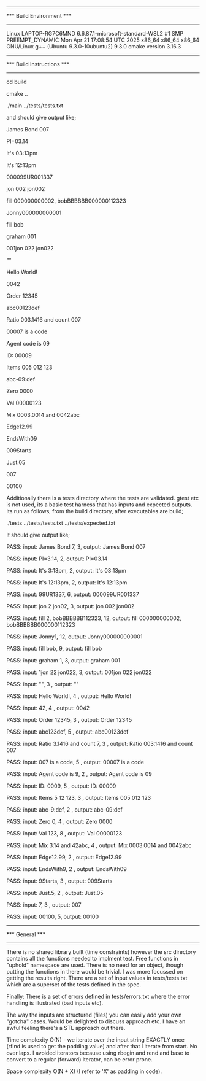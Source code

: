 *************************
*** Build Environment ***
*************************

Linux LAPTOP-RG7C6MND 6.6.87.1-microsoft-standard-WSL2 #1 SMP PREEMPT_DYNAMIC Mon Apr 21 17:08:54 UTC 2025 x86_64 x86_64 x86_64 GNU/Linux
g++ (Ubuntu 9.3.0-10ubuntu2) 9.3.0
cmake version 3.16.3

**************************
*** Build Instructions ***
**************************

cd build

cmake ..

./main ../tests/tests.txt

and should give output like;


James Bond 007

PI=03.14

It's 03:13pm

It's 12:13pm

000099UR001337

jon 002 jon002

fill 000000000002, bobBBBBBB000000112323

Jonny000000000001

fill  bob

graham 001

001jon 022 jon022

""

Hello World!

0042

Order 12345

abc00123def

Ratio 003.1416 and count 007

00007 is a code

Agent code is 09

ID: 00009

Items 005 012 123

abc-09:def

Zero 0000

Val 00000123

Mix 0003.0014 and 0042abc

Edge12.99

EndsWith09

009Starts

Just.05

007

00100


Additionally there is a tests directory where the tests are validated. gtest etc is not used, its a basic test
harness that has inputs and expected outputs. Its run as follows, from the build directory, after executables are build;

./tests ../tests/tests.txt ../tests/expected.txt

It should give output like;

PASS: input: James Bond 7, 3, output: James Bond 007

PASS: input: PI=3.14, 2, output: PI=03.14

PASS: input: It's 3:13pm, 2, output: It's 03:13pm

PASS: input: It's 12:13pm, 2, output: It's 12:13pm

PASS: input: 99UR1337, 6, output: 000099UR001337

PASS: input: jon 2 jon02, 3, output: jon 002 jon002

PASS: input: fill 2, bobBBBBBB112323, 12, output: fill 000000000002, bobBBBBBB000000112323

PASS: input: Jonny1, 12, output: Jonny000000000001

PASS: input: fill  bob, 9, output: fill  bob

PASS: input: graham 1, 3, output: graham 001

PASS: input: 1jon 22 jon022, 3, output: 001jon 022 jon022

PASS: input: "", 3  , output: ""

PASS: input: Hello World!, 4  , output: Hello World!

PASS: input: 42, 4  , output: 0042

PASS: input: Order 12345, 3  , output: Order 12345

PASS: input: abc123def, 5  , output: abc00123def

PASS: input: Ratio 3.1416 and count 7, 3  , output: Ratio 003.1416 and count 007

PASS: input: 007 is a code, 5  , output: 00007 is a code

PASS: input: Agent code is 9, 2  , output: Agent code is 09

PASS: input: ID: 0009, 5  , output: ID: 00009

PASS: input: Items 5 12 123, 3  , output: Items 005 012 123

PASS: input: abc-9:def, 2  , output: abc-09:def

PASS: input: Zero 0, 4  , output: Zero 0000

PASS: input: Val 123, 8  , output: Val 00000123

PASS: input: Mix 3.14 and 42abc, 4  , output: Mix 0003.0014 and 0042abc

PASS: input: Edge12.99, 2  , output: Edge12.99

PASS: input: EndsWith9, 2  , output: EndsWith09

PASS: input: 9Starts, 3  , output: 009Starts

PASS: input: Just.5, 2  , output: Just.05

PASS: input: 7, 3  , output: 007

PASS: input: 00100, 5, output: 00100



***************
*** General ***
***************

There is no shared library built (time constraints) however the src directory contains all the functions needed
to implment test. Free functions in "uphold" namespace are used. There is no need for an object, though putting the functions in there would be trivial. I was more focussed
on getting the results right. There are a set of input values in tests/tests.txt
which are a superset of the tests defined in the spec.

Finally: There is a set of errors defined in tests/errors.txt where the error handling is illustrated (bad inputs etc).

The way the inputs are structured (files) you can easily add your own "gotcha" cases. Would be delighted to discuss approach etc. I have
an awful feeling there's a STL approach out there.


Time complexity O(N)  - we iterate over the input string EXACTLY once (rfind is used to get the padding value) and
after that I iterate from start. No over laps. I avoided iterators because using rbegin and rend and base to convert to
a regular (forward) iterator, can be error prone.

Space complexity O(N + X)  (I refer to 'X' as padding in code).
